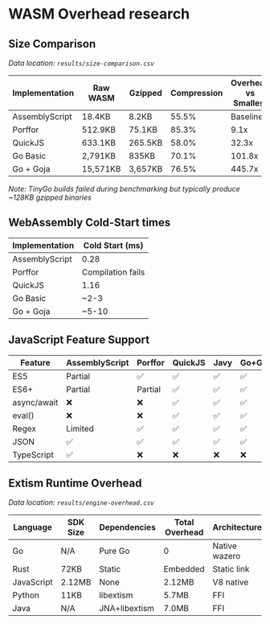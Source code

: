 # WASM Overhead research

## Size Comparison

*Data location: `results/size-comparison.csv`*

| Implementation | Raw WASM | Gzipped | Compression | Overhead vs Smallest |
|----------------|----------|---------|-------------|---------------------|
| AssemblyScript | 18.4KB   | 8.2KB   | 55.5%       | Baseline            |
| Porffor        | 512.9KB  | 75.1KB  | 85.3%       | 9.1x                |
| QuickJS        | 633.1KB  | 265.5KB | 58.0%       | 32.3x               |
| Go Basic       | 2,791KB  | 835KB   | 70.1%       | 101.8x              |
| Go + Goja      | 15,571KB | 3,657KB | 76.5%       | 445.7x              |

*Note: TinyGo builds failed during benchmarking but typically produce ~128KB gzipped binaries*

## WebAssembly Cold-Start times


| Implementation | Cold Start (ms) |
|----------------|-----------------|
| AssemblyScript | 0.28            |
| Porffor        | Compilation fails |
| QuickJS        | 1.16            |
| Go Basic       | ~2-3            |
| Go + Goja      | ~5-10           |

## JavaScript Feature Support

| Feature         | AssemblyScript | Porffor | QuickJS | Javy | Go+Goja |
|-----------------|----------------|---------|---------|------|---------|
| ES5             | Partial        | ✅      | ✅      | ✅   | ✅      |
| ES6+            | Partial        | Partial | ✅      | ✅   | ✅      |
| async/await     | ❌             | ❌      | ✅      | ✅   | ✅      |
| eval()          | ❌             | ❌      | ✅      | ✅   | ✅      |
| Regex           | Limited        | ✅      | ✅      | ✅   | ✅      |
| JSON            | ✅             | ✅      | ✅      | ✅   | ✅      |
| TypeScript      | ✅             | ❌      | ❌      | ❌   | ❌      |
## Extism Runtime Overhead

*Data location: `results/engine-overhead.csv`*

| Language    | SDK Size | Dependencies | Total Overhead | Architecture |
|-------------|----------|--------------|----------------|--------------|
| Go          | N/A      | Pure Go      | 0              | Native wazero |
| Rust        | 72KB     | Static       | Embedded       | Static link  |
| JavaScript  | 2.12MB   | None         | 2.12MB         | V8 native    |
| Python      | 11KB     | libextism    | 5.7MB          | FFI          |
| Java        | N/A      | JNA+libextism| 7.0MB          | FFI          |